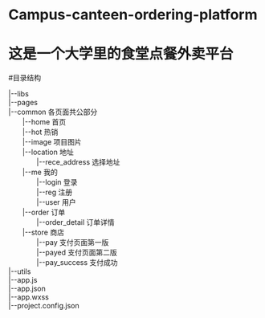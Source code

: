 # Campus-canteen-ordering-platform
# 这是一个大学里的食堂点餐外卖平台
#目录结构


|--libs<br/>
|--pages<br/>
|--common   各页面共公部分<br/>
	&emsp;&emsp;|--home		首页<br/>
	&emsp;&emsp;|--hot		热销<br/>
	&emsp;&emsp;|--image    项目图片<br/>
	&emsp;&emsp;|--location 	地址<br/>
		&emsp;&emsp;&emsp;&emsp;|--rece_address		选择地址<br/>
	&emsp;&emsp;|--me		我的<br/>
		&emsp;&emsp;&emsp;&emsp;|--login	登录<br/>
		&emsp;&emsp;&emsp;&emsp;|--reg		注册<br/>
		&emsp;&emsp;&emsp;&emsp;|--user		用户<br/>
	&emsp;&emsp;|--order	订单<br/>
		&emsp;&emsp;&emsp;&emsp;|--order_detail		订单详情<br/>
	&emsp;&emsp;|--store		商店<br/>
		&emsp;&emsp;&emsp;&emsp;|--pay		支付页面第一版<br/>
		&emsp;&emsp;&emsp;&emsp;|--payed	支付页面第二版<br/>
		&emsp;&emsp;&emsp;&emsp;|--pay_success		支付成功<br/>
|--utils<br/>
|--app.js<br/>
|--app.json<br/>
|--app.wxss<br/>
|--project.config.json<br/>


